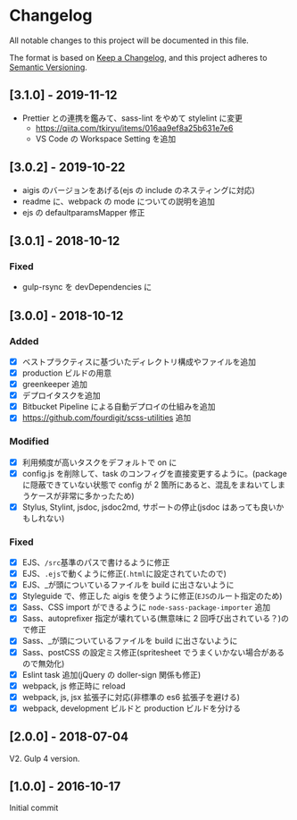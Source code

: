# Changelog

All notable changes to this project will be documented in this file.

The format is based on [Keep a Changelog](https://keepachangelog.com/en/1.0.0/),
and this project adheres to [Semantic Versioning](https://semver.org/spec/v2.0.0.html).

## [3.1.0] - 2019-11-12

- Prettier との連携を鑑みて、sass-lint をやめて stylelint に変更
  - https://qiita.com/tkiryu/items/016aa9ef8a25b631e7e6
  - VS Code の Workspace Setting を追加

## [3.0.2] - 2019-10-22

- aigis のバージョンをあげる(ejs の include のネスティングに対応)
- readme に、webpack の mode についての説明を追加
- ejs の defaultparamsMapper 修正

## [3.0.1] - 2018-10-12

### Fixed

- gulp-rsync を devDependencies に

## [3.0.0] - 2018-10-12

### Added

- [x] ベストプラクティスに基づいたディレクトリ構成やファイルを追加
- [x] production ビルドの用意
- [x] greenkeeper 追加
- [x] デプロイタスクを追加
- [x] Bitbucket Pipeline による自動デプロイの仕組みを追加
- [x] https://github.com/fourdigit/scss-utilities 追加

### Modified

- [x] 利用頻度が高いタスクをデフォルトで on に
- [x] config.js を削除して、task のコンフィグを直接変更するように。(package に隠蔽できていない状態で config が 2 箇所にあると、混乱をまねいてしまうケースが非常に多かったため)
- [x] Stylus, Stylint, jsdoc, jsdoc2md, サポートの停止(jsdoc はあっても良いかもしれない)

### Fixed

- [x] EJS、`/src`基準のパスで書けるように修正
- [x] EJS、`.ejs`で動くように修正(`.html`に設定されていたので)
- [x] EJS、\_が頭についているファイルを build に出さないように
- [x] Styleguide で、修正した aigis を使うように修正(`EJS`のルート指定のため)
- [x] Sass、CSS import ができるように `node-sass-package-importer` 追加
- [x] Sass、autoprefixer 指定が壊れている(無意味に 2 回呼び出されている？)ので修正
- [x] Sass、\_が頭についているファイルを build に出さないように
- [x] Sass、postCSS の設定ミス修正(spritesheet でうまくいかない場合があるので無効化)
- [x] Eslint task 追加(jQuery の doller-sign 関係も修正)
- [x] webpack, js 修正時に reload
- [x] webpack, js, jsx 拡張子に対応(非標準の es6 拡張子を避ける)
- [x] webpack, development ビルドと production ビルドを分ける

## [2.0.0] - 2018-07-04

V2. Gulp 4 version.

## [1.0.0] - 2016-10-17

Initial commit
